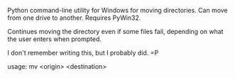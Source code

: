 Python command-line utility for Windows for moving directories. Can move from one drive to another. Requires PyWin32. 

Continues moving the directory even if some files fail, depending on what the user enters when prompted.

I don't remember writing this, but I probably did. =P

usage: mv &lt;origin> &lt;destination>
